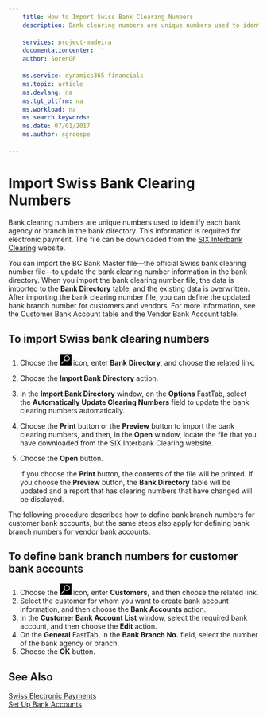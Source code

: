 ```yaml
---
    title: How to Import Swiss Bank Clearing Numbers
    description: Bank clearing numbers are unique numbers used to identify each bank agency or branch in the bank directory. This information is required for electronic payment. The file can be downloaded from the [SIX Interbank Clearing](http://go.microsoft.com/fwlink/?LinkId=145121) website.

    services: project-madeira 
    documentationcenter: ''
    author: SorenGP

    ms.service: dynamics365-financials
    ms.topic: article
    ms.devlang: na
    ms.tgt_pltfrm: na
    ms.workload: na
    ms.search.keywords:
    ms.date: 07/01/2017
    ms.author: sgroespe

---
```

# Import Swiss Bank Clearing Numbers
Bank clearing numbers are unique numbers used to identify each bank agency or branch in the bank directory. This information is required for electronic payment. The file can be downloaded from the [SIX Interbank Clearing](http://go.microsoft.com/fwlink/?LinkId=145121) website.  

You can import the BC Bank Master file—the official Swiss bank clearing number file—to update the bank clearing number information in the bank directory. When you import the bank clearing number file, the data is imported to the **Bank Directory** table, and the existing data is overwritten. After importing the bank clearing number file, you can define the updated bank branch number for customers and vendors. For more information, see the Customer Bank Account table and the Vendor Bank Account table.  

## To import Swiss bank clearing numbers  

1.  Choose the ![Search for Page or Report](../../media/ui-search/search_small.png "Search for Page or Report icon") icon, enter **Bank Directory**, and choose the related link.  
2.  Choose the **Import Bank Directory** action.  
3.  In the **Import Bank Directory** window, on the **Options** FastTab, select the **Automatically Update Clearing Numbers** field to update the bank clearing numbers automatically.  
4.  Choose the **Print** button or the **Preview** button to import the bank clearing numbers, and then, in the **Open** window, locate the file that you have downloaded from the SIX Interbank Clearing website.
5. Choose the **Open** button.  

    If you choose the **Print** button, the contents of the file will be printed. If you choose the **Preview** button, the **Bank Directory** table will be updated and a report that has clearing numbers that have changed will be displayed.  

The following procedure describes how to define bank branch numbers for customer bank accounts, but the same steps also apply for defining bank branch numbers for vendor bank accounts.  

## To define bank branch numbers for customer bank accounts  

1.  Choose the ![Search for Page or Report](../../media/ui-search/search_small.png "Search for Page or Report icon") icon, enter **Customers**, and then choose the related link.  
2.  Select the customer for whom you want to create bank account information, and then choose the **Bank Accounts** action.  
3.  In the **Customer Bank Account List** window, select the required bank account, and then choose the **Edit** action.  
4.  On the **General** FastTab, in the **Bank Branch No.** field, select the number of the bank agency or branch.  
5.  Choose the **OK** button.  

## See Also  
 [Swiss Electronic Payments](swiss-electronic-payments.md)   
 [Set Up Bank Accounts](../../bank-how-setup-bank-accounts.md)
